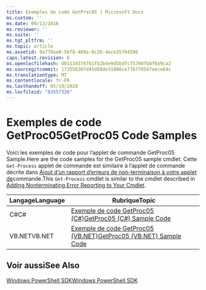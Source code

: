 ```yaml
---
title: Exemples de code GetProc05 | Microsoft Docs
ms.custom: ''
ms.date: 09/13/2016
ms.reviewer: ''
ms.suite: ''
ms.tgt_pltfrm: ''
ms.topic: article
ms.assetid: 9a770ee0-5bf8-409a-8c2b-4ece35f84596
caps.latest.revision: 6
ms.openlocfilehash: d011345767b1fb2bde9d5bdfcf5760fb8f0a9ca2
ms.sourcegitcommit: 173556307d45d88de31086ce776770547eece64c
ms.translationtype: MT
ms.contentlocale: fr-FR
ms.lasthandoff: 05/19/2020
ms.locfileid: "83557326"
---
```

# <a name="getproc05-code-samples"></a><span data-ttu-id="84dc2-102">Exemples de code GetProc05</span><span class="sxs-lookup"><span data-stu-id="84dc2-102">GetProc05 Code Samples</span></span>

<span data-ttu-id="84dc2-103">Voici les exemples de code pour l’applet de commande GetProc05 Sample.</span><span class="sxs-lookup"><span data-stu-id="84dc2-103">Here are the code samples for the GetProc05 sample cmdlet.</span></span> <span data-ttu-id="84dc2-104">Cette `Get-Process` applet de commande est similaire à l’applet de commande décrite dans [Ajout d’un rapport d’erreurs de non-terminaison à votre applet de](../cmdlet/adding-non-terminating-error-reporting-to-your-cmdlet.md)commande.</span><span class="sxs-lookup"><span data-stu-id="84dc2-104">This `Get-Process` cmdlet is similar to the cmdlet described in [Adding Nonterminating Error Reporting to Your Cmdlet](../cmdlet/adding-non-terminating-error-reporting-to-your-cmdlet.md).</span></span>

|<span data-ttu-id="84dc2-105">Langage</span><span class="sxs-lookup"><span data-stu-id="84dc2-105">Language</span></span>|<span data-ttu-id="84dc2-106">Rubrique</span><span class="sxs-lookup"><span data-stu-id="84dc2-106">Topic</span></span>|
|--------------|-----------|
|<span data-ttu-id="84dc2-107">C#</span><span class="sxs-lookup"><span data-stu-id="84dc2-107">C#</span></span>|[<span data-ttu-id="84dc2-108">Exemple de code GetProc05 (C#)</span><span class="sxs-lookup"><span data-stu-id="84dc2-108">GetProc05 (C#) Sample Code</span></span>](./getproc05-csharp-sample-code.md)|
|<span data-ttu-id="84dc2-109">VB.NET</span><span class="sxs-lookup"><span data-stu-id="84dc2-109">VB.NET</span></span>|[<span data-ttu-id="84dc2-110">Exemple de code GetProc05 (VB.NET)</span><span class="sxs-lookup"><span data-stu-id="84dc2-110">GetProc05 (VB.NET) Sample Code</span></span>](./getproc05-vb-net-sample-code.md)|

## <a name="see-also"></a><span data-ttu-id="84dc2-111">Voir aussi</span><span class="sxs-lookup"><span data-stu-id="84dc2-111">See Also</span></span>

[<span data-ttu-id="84dc2-112">Windows PowerShell SDK</span><span class="sxs-lookup"><span data-stu-id="84dc2-112">Windows PowerShell SDK</span></span>](../windows-powershell-reference.md)
